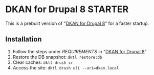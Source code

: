 # DKAN for Drupal 8 STARTER

This is a prebuilt version of "[DKAN for Drupal 8](https://github.com/GetDKAN/dkan2/tree/development)" for a faster startup.

## Installation

1) Follow the steps under _REQUIREMENTS_ in "[DKAN for Drupal 8](https://github.com/GetDKAN/dkan2/tree/development)"
1) Restore the DB snapshot: ``dktl restore:db``
1) Clear caches: ``dktl drush cr``
1) Access the site: ``dktl drush uli --uri=dkan.local``